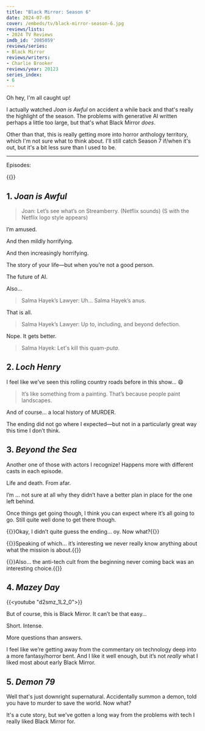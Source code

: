 ```yaml
---
title: "Black Mirror: Season 6"
date: 2024-07-05
cover: /embeds/tv/black-mirror-season-6.jpg
reviews/lists:
- 2024 TV Reviews
imdb_id: '2085059'
reviews/series:
- Black Mirror
reviews/writers:
- Charlie Brooker
reviews/year: 20123
series_index:
- 6
---
```

Oh hey, I'm all caught up!

I actually watched *Joan is Awful* on accident a while back and that's really the highlight of the season. The problems with generative AI written perhaps a little too large, but that's what Black Mirror *does*. 

Other than that, this is really getting more into horror anthology territory, which I'm not sure what to think about. I'll still catch Season 7 if/when it's out, but it's a bit less sure than I used to be. 

<!--more-->

- - -

Episodes:

{{<toc>}}


## 1. *Joan is Awful*

> Joan: Let’s see what’s on Streamberry. 
> (Netflix sounds)
> (S with the Netflix logo style appears)

I’m amused. 

And then mildly horrifying. 

And then increasingly horrifying. 

The story of your life—but when you’re not a good person. 

The future of AI. 

Also…

> Salma Hayek’s Lawyer: Uh… Salma Hayek’s anus. 

That is all. 

> Salma Hayek’s Lawyer: Up to, including, and beyond defection. 

Nope. It gets better.

> Salma Hayek: Let's kill this quam-*puta*.

## 2. *Loch Henry*

I feel like we’ve  seen this rolling country roads before in this show… 😄 

> It’s like something from a painting.
> That’s because people paint landscapes. 

And of course… a local history of MURDER. 

The ending did not go where I expected—but not in a particularly great way this time I don’t think. 

## 3. *Beyond the Sea*

Another one of those with actors I recognize! Happens more with different casts in each episode. 

Life and death. From afar. 

I’m … not sure at all why they didn’t have a better plan in place for the one left behind. 

Once things get going though, I think you can expect where it’s all going to go. Still quite well done to get there though. 

{{<spoiler>}}Okay, I didn’t quite guess the ending… oy. Now what?{{</spoiler>}}

{{<spoiler>}}Speaking of which… it’s interesting we never really know anything about what the mission is about.{{</spoiler>}}

{{<spoiler>}}Also… the anti-tech cult from the beginning never coming back was an interesting choice.{{</spoiler>}}

## 4. *Mazey Day*

{{<youtube "d2smz_1L2_0">}}

But of course, this is Black Mirror. It can’t be that easy…

Short. Intense. 

More questions than answers. 

I feel like we’re getting away from the commentary on technology deep into a more fantasy/horror bent. And I like it well enough, but it’s not *really* what I liked most about early Black Mirror. 

## 5. *Demon 79*

Well that's just downright supernatural. Accidentally summon a demon, told you have to murder to save the world. Now what? 

It's a cute story, but we've gotten a long way from the problems with tech I really liked Black Mirror for. 